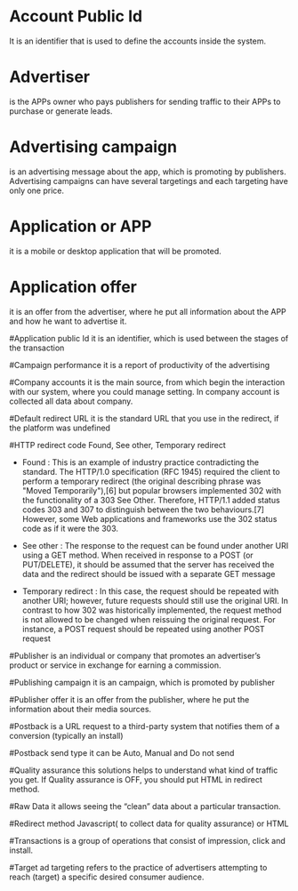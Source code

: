 
# Account Public Id
It is an identifier that is used to define the accounts inside the system.   

# Advertiser 
is the APPs owner who pays publishers for sending traffic to their APPs to purchase or generate leads.

# Advertising campaign
is an advertising message about the app, which is promoting by publishers. Advertising campaigns can have several targetings and each targeting have only one price.

# Application or APP
it is a mobile or desktop application that will be promoted.

# Application offer
it is an offer from the advertiser, where he put all information about the APP and how he want to advertise it.

#Application public Id
it is an identifier, which is used between the stages of the transaction

#Campaign performance
it is a report of productivity of the advertising 

#Company accounts
it is the main source, from which begin the interaction with our system, where you could manage setting. In company account is collected all data about company.

#Default redirect URL
it is  the standard URL that you use in the redirect, if the platform was undefined

#HTTP redirect code
Found, See other, Temporary redirect

* Found : This is an example of industry practice contradicting the standard. The HTTP/1.0 specification (RFC 1945) required the client to perform a temporary redirect (the original describing phrase was "Moved Temporarily"),[6] but popular browsers implemented 302 with the functionality of a 303 See Other. Therefore, HTTP/1.1 added status codes 303 and 307 to distinguish between the two behaviours.[7] However, some Web applications and frameworks use the 302 status code as if it were the 303.

* See other : The response to the request can be found under another URI using a GET method. When received in response to a POST (or PUT/DELETE), it should be assumed that the server has received the data and the redirect should be issued with a separate GET message

* Temporary redirect : In this case, the request should be repeated with another URI; however, future requests should still use the original URI. In contrast to how 302 was historically implemented, the request method is not allowed to be changed when reissuing the original request. For instance, a POST request should be repeated using another POST request

#Publisher
is an individual or company that promotes an advertiser’s product or service in exchange for earning a commission. 

#Publishing campaign
it is an campaign, which is promoted by publisher    

#Publisher offer
it is an offer from the publisher, where he put the information about their media sources. 

#Postback
is a URL request to a third-party system that notifies them of a conversion (typically an install)

#Postback send type
it can be Auto, Manual and Do not send

#Quality assurance
this solutions helps to understand what kind of traffic you get. If Quality assurance is OFF, you should put HTML in redirect method.  

#Raw Data
it allows seeing the “clean” data about a particular transaction. 

#Redirect method
Javascript( to collect data for quality assurance) or HTML   

#Transactions
is a group of operations that consist of impression, click and install.

#Target
ad targeting refers to the practice of advertisers attempting to reach (target) a specific desired consumer audience.

